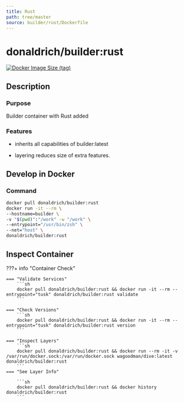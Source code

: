 ```yaml
---
title: Rust
path: tree/master
source: builder/rust/Dockerfile
---
```


# donaldrich/builder:rust

[![Docker Image Size (tag)](https://img.shields.io/docker/image-size/donaldrich/builder/rust?color=blue&label=size&logo=docker&style=flat-square)](https://hub.docker.com/r/donaldrich/builder/rust)

## Description

### Purpose

Builder container with Rust added

### Features

- inherits all capabilities of builder:latest

- layering reduces size of extra features.

## Develop in Docker

### Command

```sh
docker pull donaldrich/builder:rust
docker run -it --rm \
--hostname=builder \
-v "$(pwd)":"/work" -w "/work" \
--entrypoint="/usr/bin/zsh" \
--net="host" \
donaldrich/builder:rust
```

## Inspect Container

???+ info "Container Check"

    === "Validate Services"
        ```sh
        docker pull donaldrich/builder:rust && docker run -it --rm --entrypoint="tusk" donaldrich/builder:rust validate
        ```

    === "Check Versions"
        ```sh
        docker pull donaldrich/builder:rust && docker run -it --rm --entrypoint="tusk" donaldrich/builder:rust version
        ```

    === "Inspect Layers"
        ```sh
        docker pull donaldrich/builder:rust && docker run --rm -it -v /var/run/docker.sock:/var/run/docker.sock wagoodman/dive:latest donaldrich/builder:rust
        ```
    === "See Layer Info"

        ```sh
        docker pull donaldrich/builder:rust && docker history donaldrich/builder:rust
        ```
